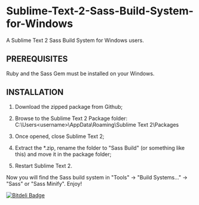 Sublime-Text-2-Sass-Build-System-for-Windows
============================================

A Sublime Text 2 Sass Build System for Windows users.

PREREQUISITES
------------------------------------

Ruby and the Sass Gem must be installed on your Windows.

INSTALLATION
------------------------------------

1. Download the zipped package from Github;
2. Browse to the Sublime Text 2 Package folder:
        C:\Users\<username>\AppData\Roaming\Sublime Text 2\Packages

3. Once opened, close Sublime Text 2;
4. Extract the *.zip, rename the folder to "Sass Build" (or something like this) and move it in the package folder;
5. Restart Sublime Text 2.

Now you will find the Sass build system in "Tools" -> "Build Systems..." -> "Sass" or "Sass Minify".
Enjoy!

[![Bitdeli Badge](https://d2weczhvl823v0.cloudfront.net/sniperwolf/sublime-text-2-sass-build-system-for-windows/trend.png)](https://bitdeli.com/free "Bitdeli Badge")
